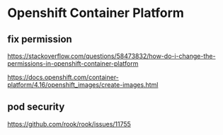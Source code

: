 # Openshift Container Platform

## fix permission
https://stackoverflow.com/questions/58473832/how-do-i-change-the-permissions-in-openshift-container-platform

https://docs.openshift.com/container-platform/4.16/openshift_images/create-images.html

## pod security
https://github.com/rook/rook/issues/11755